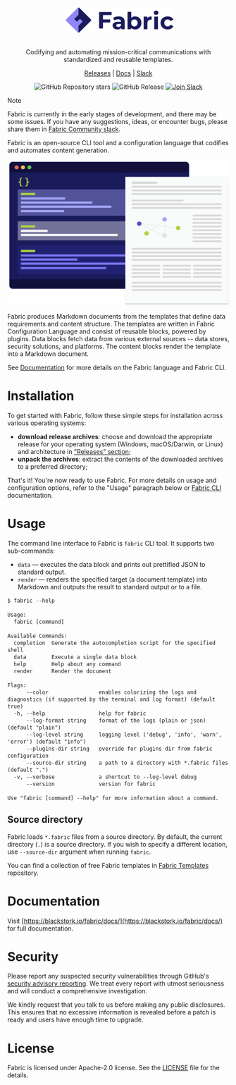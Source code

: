 <div align="center">

<img src=".assets/fabric.svg" alt="Fabric logo" width="250px"/>
<br/>
<br/>

Codifying and automating mission-critical communications with standardized and reusable templates.

[Releases](https://github.com/blackstork-io/fabric/releases) | [Docs](https://blackstork.io/fabric/docs/) | [Slack](https://fabric-community.slack.com/)

![GitHub Repository stars](https://img.shields.io/github/stars/blackstork-io/fabric?style=social)
![GitHub Release](https://img.shields.io/github/v/release/blackstork-io/fabric)
[![Join Slack](https://img.shields.io/badge/slack-join-8F87F7)](https://fabric-community.slack.com/)

</div>

> [!NOTE]  
> Fabric is currently in the early stages of development, and there may be some issues. If you have any suggestions, ideas, or encounter bugs, please share them in [Fabric Community slack](https://fabric-community.slack.com/).

Fabric is an open-source CLI tool and a configuration language that codifies and automates content generation.

<div align="center">
    <img src=".assets/diagram.svg" alt="The diagram shows a sketch of a Fabric template and rendered document" width="600px"/>
</div>

Fabric produces Markdown documents from the templates that define data requirements and content structure. The templates are written in Fabric Configuration Language and consist of reusable blocks, powered by plugins.
Data blocks fetch data from various external sources -- data stores, security solutions, and platforms. The content blocks render the template into a Markdown document.

See [Documentation](https://blackstork.io/fabric/docs/) for more details on the Fabric language and Fabric CLI.

# Installation

To get started with Fabric, follow these simple steps for installation across various operating systems:

- **download release archives**: choose and download the appropriate release for your operating system (Windows, macOS/Darwin, or Linux) and architecture in ["Releases" section](https://github.com/blackstork-io/fabric/releases);
- **unpack the archives**: extract the contents of the downloaded archives to a preferred directory;

That's it! You're now ready to use Fabric. For more details on usage and configuration options, refer to the "Usage" paragraph below or [Fabric CLI](https://blackstork.io/fabric/docs/cli) documentation.

# Usage

The command line interface to Fabric is `fabric` CLI tool. It supports two sub-commands:

- `data` — executes the data block and prints out prettified JSON to standard output.
- `render` — renders the specified target (a document template) into Markdown and outputs the result to standard output or to a file.

```text
$ fabric --help

Usage:
  fabric [command]

Available Commands:
  completion  Generate the autocompletion script for the specified shell
  data        Execute a single data block
  help        Help about any command
  render      Render the document

Flags:
      --color                enables colorizing the logs and diagnostics (if supported by the terminal and log format) (default true)
  -h, --help                 help for fabric
      --log-format string    format of the logs (plain or json) (default "plain")
      --log-level string     logging level ('debug', 'info', 'warn', 'error') (default "info")
      --plugins-dir string   override for plugins dir from fabric configuration
      --source-dir string    a path to a directory with *.fabric files (default ".")
  -v, --verbose              a shortcut to --log-level debug
      --version              version for fabric

Use "fabric [command] --help" for more information about a command.
```

## Source directory

Fabric loads `*.fabric` files from a source directory. By default, the current directory (`.`) is a source directory. If you wish to specify a different location, use `--source-dir` argument when running `fabric`.

You can find a collection of free Fabric templates in [Fabric Templates](https://github.com/blackstork-io/fabric-templates) repository.

# Documentation

Visit [https://blackstork.io/fabric/docs/](https://blackstork.io/fabric/docs/) for full documentation.

# Security

Please report any suspected security vulnerabilities through GitHub's [security advisory reporting](https://github.com/blackstork-io/fabric/security/advisories/new). We treat every report with utmost seriousness and will conduct a comprehensive investigation.

We kindly request that you talk to us before making any public disclosures. This ensures that no excessive information is revealed before a patch is ready and users have enough time to upgrade.

# License

Fabric is licensed under Apache-2.0 license. See the [LICENSE](LICENSE) file for the details.
